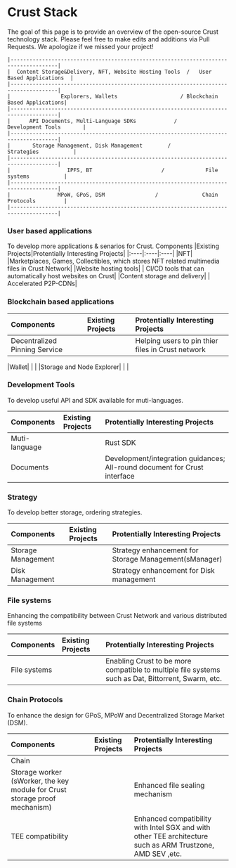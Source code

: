 # Crust Stack

The goal of this page is to provide an overview of the open-source Crust technology stack. Please feel free to make edits and additions via Pull Requests. We apologize if we missed your project!


<!-- markdownlint-disable MD040 -->
```
|-------------------------------------------------------------------------------------|
|  Content Storage&Delivery, NFT, Website Hosting Tools  /   User Based Applications  |
|-------------------------------------------------------------------------------------|
|                Explorers, Wallets                    / Blockchain Based Applications|
|-------------------------------------------------------------------------------------|
|      API Documents, Multi-Language SDKs            /        Development Tools       |
|-------------------------------------------------------------------------------------|
|       Storage Management, Disk Management        /             Strategies           |
|-------------------------------------------------------------------------------------|
|                  IPFS, BT                      /             File systems           |
|-------------------------------------------------------------------------------------|
|               MPoW, GPoS, DSM                /              Chain Protocols         |
|-------------------------------------------------------------------------------------|
```


### User based applications
To develop more applications & senarios for Crust.
Components |Existing Projects|Protentially Interesting Projects|
|:----|:----|:----|
|NFT|    |Marketplaces, Games, Collectibles, which stores NFT related multimedia files in Crust Network|
|Website hosting tools|    | CI/CD tools that can automatically host websites on Crust|
|Content storage and delivery|    | Accelerated P2P-CDNs|


### Blockchain based applications
Components |Existing Projects|Protentially Interesting Projects|
|:----|:----|:----|
|Decentralized Pinning Service|    |Helping users to pin thier files in Crust network|

|Wallet|    |    |
|Storage and Node Explorer|    |    |

### Development Tools
To develop useful API and SDK available for muti-languages.

Components |Existing Projects|Protentially Interesting Projects|
|:----|:----|:----|
| Muti-language |    |Rust SDK|
| Documents |    | Development/integration guidances; All-round document for Crust interface  |


### Strategy
To develop better storage, ordering strategies.

Components |Existing Projects|Protentially Interesting Projects|
|:----|:----|:----|
|  Storage Management  |    | Strategy enhancement for Storage Management(sManager)   |
|  Disk Management  |    | Strategy enhancement for Disk management    |


### File systems
Enhancing the compatibility between Crust Network and various distributed file systems

Components |Existing Projects|Protentially Interesting Projects|
|:----|:----|:----|
|  File systems   |    |  Enabling Crust to be more compatible to multiple file systems such as Dat, Bittorrent, Swarm, etc.  |


### Chain Protocols
To enhance the design for GPoS,  MPoW and Decentralized Storage Market (DSM).

Components |Existing Projects|Protentially Interesting Projects|
|:----|:----|:----|
|Chain |    |    |
|Storage worker (sWorker, the key module for Crust storage proof mechanism)|    |Enhanced file sealing mechanism|
|TEE compatibility|    |Enhanced compatibility with Intel SGX and with other TEE architecture such as ARM Trustzone, AMD SEV ,etc.|


